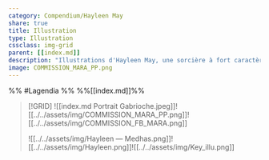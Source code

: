 ```yaml
---
category: Compendium/Hayleen May
share: true
title: Illustration
type: Illustration
cssclass: img-grid
parent: [[index.md]]
description: "Illustrations d'Hayleen May, une sorcière à fort caractère !"
image: COMMISSION_MARA_PP.png
---
```


%% #Lagendia %%
%%[[index.md]]%%
> [!GRID]
>![[index.md Portrait Gabrioche.jpeg]]![[../../assets/img/COMMISSION_MARA_PP.png]]![[../../assets/img/COMMISSION_FB_MARA.png]]
>
>![[../../assets/img/Hayleen — Medhas.png]]![[../../assets/img/Hayleen.png]]![[../../assets/img/Key_illu.png]]
